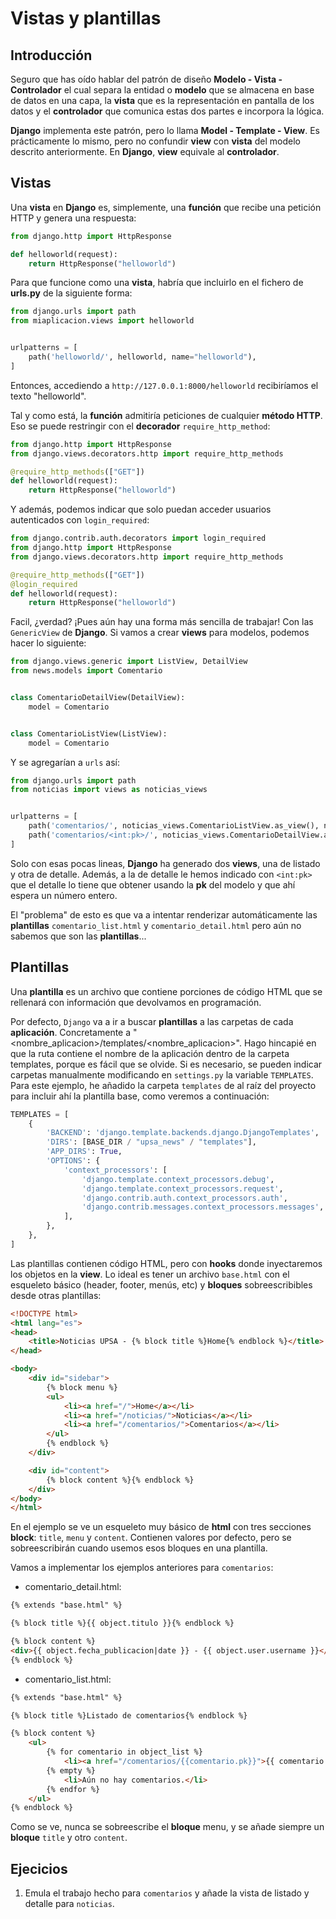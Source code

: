 # Vistas y plantillas

## Introducción

Seguro que has oído hablar del patrón de diseño **Modelo - Vista - Controlador** el cual separa la entidad o **modelo** que se almacena en base de datos en una capa, la **vista** que es la representación en pantalla de los datos y el **controlador** que comunica estas dos partes e incorpora la lógica.

**Django** implementa este patrón, pero lo llama **Model - Template - View**. Es prácticamente lo mismo, pero no confundir **view** con **vista** del modelo descrito anteriormente. En **Django**, **view** equivale al **controlador**.


## Vistas

Una **vista** en **Django** es, simplemente, una **función** que recibe una petición HTTP y genera una respuesta:

```python
from django.http import HttpResponse

def helloworld(request):
    return HttpResponse("helloworld")
```

Para que funcione como una **vista**, habría que incluirlo en el fichero de **urls.py** de la siguiente forma:

```python
from django.urls import path
from miaplicacion.views import helloworld


urlpatterns = [
    path('helloworld/', helloworld, name="helloworld"),
]

```

Entonces, accediendo a `http://127.0.0.1:8000/helloworld` recibiríamos el texto "helloworld".

Tal y como está, la **función** admitiría peticiones de cualquier **método HTTP**. Eso se puede restringir con el **decorador** `require_http_method`:

```python
from django.http import HttpResponse
from django.views.decorators.http import require_http_methods

@require_http_methods(["GET"])
def helloworld(request):
    return HttpResponse("helloworld")

```

Y además, podemos indicar que solo puedan acceder usuarios autenticados con `login_required`:

```python
from django.contrib.auth.decorators import login_required
from django.http import HttpResponse
from django.views.decorators.http import require_http_methods

@require_http_methods(["GET"])
@login_required
def helloworld(request):
    return HttpResponse("helloworld")

```

Facil, ¿verdad? ¡Pues aún hay una forma más sencilla de trabajar! Con las `GenericView` de **Django**. Si vamos a crear **views** para modelos, podemos hacer lo siguiente:

```python
from django.views.generic import ListView, DetailView
from news.models import Comentario


class ComentarioDetailView(DetailView):
    model = Comentario


class ComentarioListView(ListView):
    model = Comentario
```

Y se agregarían a `urls` así:

```python
from django.urls import path
from noticias import views as noticias_views


urlpatterns = [
    path('comentarios/', noticias_views.ComentarioListView.as_view(), name="listado-comentario"),
    path('comentarios/<int:pk>/', noticias_views.ComentarioDetailView.as_view(), name="detalle-comentario"),
]
```

Solo con esas pocas lineas, **Django** ha generado dos **views**, una de listado y otra de detalle. Además, a la de detalle le hemos indicado con `<int:pk>` que el detalle lo tiene que obtener usando la **pk** del modelo y que ahí espera un número entero.

El "problema" de esto es que va a intentar renderizar automáticamente las **plantillas** `comentario_list.html` y `comentario_detail.html` pero aún no sabemos que son las **plantillas**...

## Plantillas

Una **plantilla** es un archivo que contiene porciones de código HTML que se rellenará con información que devolvamos en programación.

Por defecto, `Django` va a ir a buscar **plantillas** a las carpetas de cada **aplicación**. Concretamente a "<nombre_aplicacion>/templates/<nombre_aplicacion>". Hago hincapié en que la ruta contiene el nombre de la aplicación dentro de la carpeta templates, porque es fácil que se olvide. Si es necesario, se pueden indicar carpetas manualmente modificando en `settings.py` la variable `TEMPLATES`. Para este ejemplo, he añadido la carpeta `templates` de al raíz del proyecto para incluir ahí la plantilla base, como veremos a continuación:

```python
TEMPLATES = [
    {
        'BACKEND': 'django.template.backends.django.DjangoTemplates',
        'DIRS': [BASE_DIR / "upsa_news" / "templates"],
        'APP_DIRS': True,
        'OPTIONS': {
            'context_processors': [
                'django.template.context_processors.debug',
                'django.template.context_processors.request',
                'django.contrib.auth.context_processors.auth',
                'django.contrib.messages.context_processors.messages',
            ],
        },
    },
]
```

Las plantillas contienen código HTML, pero con **hooks** donde inyectaremos los objetos en la **view**. Lo ideal es tener un archivo `base.html`
con el esqueleto básico (header, footer, menús, etc) y **bloques** sobreescribibles desde otras plantillas:

```html
<!DOCTYPE html>
<html lang="es">
<head>
    <title>Noticias UPSA - {% block title %}Home{% endblock %}</title>
</head>

<body>
    <div id="sidebar">
        {% block menu %}
        <ul>
            <li><a href="/">Home</a></li>
            <li><a href="/noticias/">Noticias</a></li>
            <li><a href="/comentarios/">Comentarios</a></li>
        </ul>
        {% endblock %}
    </div>

    <div id="content">
        {% block content %}{% endblock %}
    </div>
</body>
</html>
```

En el ejemplo se ve un esqueleto muy básico de **html** con tres secciones **block**: `title`, `menu` y `content`. Contienen valores por defecto, pero se sobreescribirán cuando usemos esos bloques en una plantilla.

Vamos a implementar los ejemplos anteriores para `comentarios`:

- comentario_detail.html:

```html
{% extends "base.html" %}

{% block title %}{{ object.titulo }}{% endblock %}

{% block content %}
<div>{{ object.fecha_publicacion|date }} - {{ object.user.username }}</div>
{% endblock %}
```

- comentario_list.html:
```html
{% extends "base.html" %}

{% block title %}Listado de comentarios{% endblock %}

{% block content %}
    <ul>
        {% for comentario in object_list %}
            <li><a href="/comentarios/{{comentario.pk}}">{{ comentario.fecha_publicacion|date }} - {{ comentario.user.username }}</li></a>
        {% empty %}
            <li>Aún no hay comentarios.</li>
        {% endfor %}
    </ul>
{% endblock %}
```

Como se ve, nunca se sobreescribe el **bloque** menu, y se añade siempre un **bloque** `title` y otro `content`.

## Ejecicios

1. Emula el trabajo hecho para `comentarios` y añade la vista de listado y detalle para `noticias`.